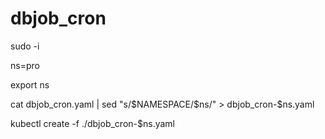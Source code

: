 # dbjob_cron

sudo -i

ns=pro

export ns

cat dbjob_cron.yaml | sed "s/\$NAMESPACE/$ns/" > dbjob_cron-$ns.yaml


kubectl create -f ./dbjob_cron-$ns.yaml
